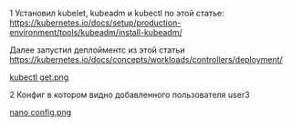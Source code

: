 1
Установил kubelet, kubeadm и kubectl по этой статье: https://kubernetes.io/docs/setup/production-environment/tools/kubeadm/install-kubeadm/

Далее запустил деплойментс из этой статьи https://kubernetes.io/docs/concepts/workloads/controllers/deployment/

[kubectl get.png](https://github.com/loshkarevev/Homeworks/blob/main/12-kubernetes-02-commands/kubectl%20get.png)

2
Конфиг в котором видно добавленного пользователя user3

[nano config.png](https://github.com/loshkarevev/Homeworks/blob/main/12-kubernetes-02-commands/nano%20config.png)

